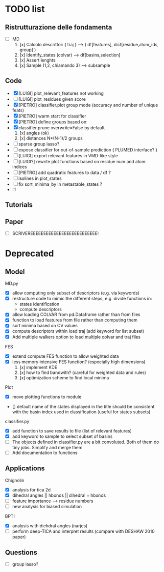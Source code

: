 # TODO list

## Ristrutturazione delle fondamenta

* [ ] MD
  1. [x] Calcolo descrittori ( traj ) --> ( df[features], dict[residue,atom_ids, group] )
  2. [x] Identify_states (colvar) --> df[basins,selection]
  3. [x] Assert lenghts 
  4. [x] Sample (1,2, chiamando 3) --> subsample

## Code

* [X] [LUIGI] plot_relevant_features not working
* [ ] [LUIGI] plot_residues given score
* [x] [PIETRO] classifier.plot group mode (accuracy and number of unique feats)
* [x] [PIETRO] warm start for classifier
* [x] [PIETRO] define groups based on:
* [x] classifier.prune overwrite=False by default
  1. [x] angles (ok)
  2. [x] distances N*(N-1)/2 groups  
* [ ] sparse group lasso?
* [ ] expose classifier for out-of-sample prediction ( PLUMED interface? )
* [ ] [LUIGI] export relevant features in VMD-like style
* [ ] [LUIGI?] rewrite plot functions based on residue num and atom indices
* [ ] [PIETRO] add quadratic features to data / df ?  
* [ ] isolines in plot_states
* [ ] fix sort_minima_by in metastable_states ?
* [ ] 

## Tutorials


## Paper
* [ ] SCRIVEREEEEEEEEEEEEEEEEEEEEEEEEEE!


# Deprecated


## Model

MD.py
* [X] allow computing only subset of descriptors (e.g. via keywords)
* [X] restructure code to mimic the different steps, e.g. divide functions in:
  - states identification
  - compute descriptors
* [x] allow loading COLVAR from pd.Dataframe rather than from files
* [X] function to load features from file rather than computing them
* [X] sort minima based on CV values
* [X] compute descriptors within load traj (add keyword for list subset)
* [X] Add multiple walkers option to load multiple colvar and traj files

FES
* [x] extend compute FES function to allow weighted data
* [x] less memory intensive FES function? (especially high dimensions)
  1. [x] implement KDE
  2. [x] how to find bandwith? (careful for weighted data and rules)
  3. [x] optimization scheme to find local minima

Plot
* [x] move plotting functions to module
* [] default name of the states displayed in the title should be consistent with the basin index used in classification (useful for states subsets)

classifier.py
* [x] add function to save results to file (list of relevant features)
* [x] add keyword to sample to select subset of basins
* [ ] The objects defined in classifier.py are a bit convoluted. Both of them do tiny jobs. Simplify and merge them
* [ ] Add documentation to functions

## Applications

Chignolin
* [x] analysis for tica 2d 
* [x] dihedral angles || hbonds || dihedral + hbonds
* [ ] feature importance --> residue numbers
* [ ] new analysis for biased simulation

BPTI 
* [X] analysis with diehdral angles (narjes)
* [ ] perform deep-TICA and interpret results (compare with DESHAW 2010 paper)

## Questions

* [ ] group lasso? 

